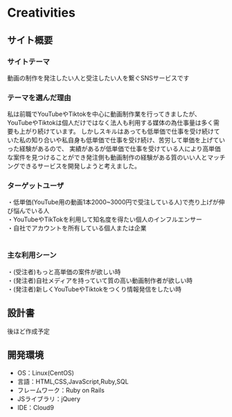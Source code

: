 # Creativities

## サイト概要
### サイトテーマ
動画の制作を発注したい人と受注したい人を繋ぐSNSサービスです
​
### テーマを選んだ理由
私は前職でYouTubeやTiktokを中心に動画制作業を行ってきましたが、YouTubeやTiktokは個人だけではなく法人も利用する媒体の為仕事量は多く需要も上がり続けています。
しかしスキルはあっても低単価で仕事を受け続けていた私の知り合いや私自身も低単価で仕事を受け続け、苦労して単価を上げていった経験があるので、
実績があるが低単価で仕事を受けている人により高単価な案件を見つけることができ発注側も動画制作の経験がある質のいい人とマッチングできるサービスを開発しようと考えました。
​
### ターゲットユーザ
・低単価(YouTube用の動画1本2000~3000円で受注している人)で売り上げが伸び悩んでいる人 <br />
・YouTubeやTikTokを利用して知名度を得たい個人のインフルエンサー <br />
・自社でアカウントを所有している個人または企業 <br />
​
### 主な利用シーン
・(受注者)もっと高単価の案件が欲しい時 <br />
・(発注者)自社メディアを持っていて質の高い動画制作者が欲しい時 <br />
・(発注者)新しくYouTubeやTiktokをつくり情報発信をしたい時 <br />

## 設計書
後ほど作成予定
​
## 開発環境
- OS：Linux(CentOS)
- 言語：HTML,CSS,JavaScript,Ruby,SQL
- フレームワーク：Ruby on Rails
- JSライブラリ：jQuery
- IDE：Cloud9
​

<!-- - 外部サービスの画像素材・音声素材を使用した場合は、必ずサービス名とURLを明記してください。 -->
<!-- - アプリケーションの実装に使用したgem/bootstrapのリファレンスなどの記載は不要です。 -->
<!-- - 使用しない場合は、使用素材の項目をREADMEから削除してください。 -->
<!-- - 架空の団体・題材を前提にポートフォリオを制作する場合、下記のテンプレートを当項目内に記載しましょう。 -->
<!-- 【テンプレート】 -->
<!-- 著作権を考慮し、架空のデータを扱う予定です。 -->
<!-- なお今後、実在するデータを利用する際には、事前に著作権保持者と契約を結んだ上で利用します。 -->